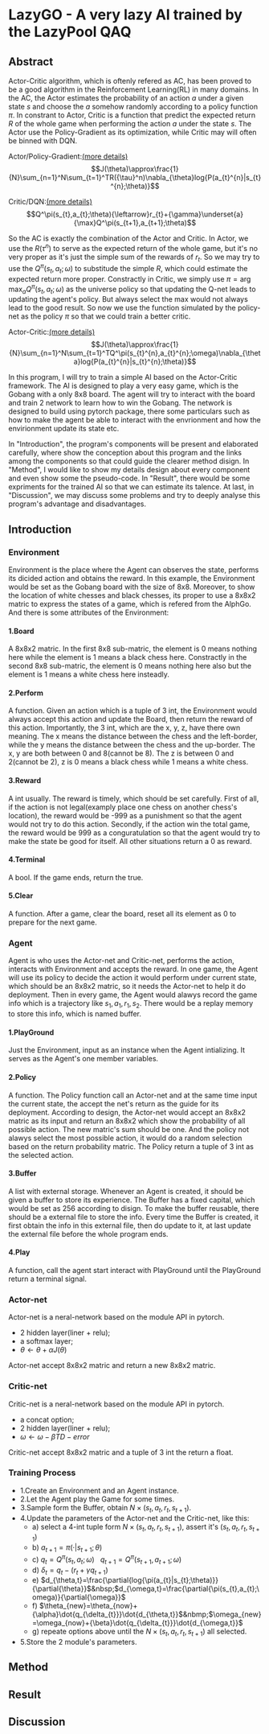 
# LazyGO - A very lazy AI trained by the LazyPool QAQ



## Abstract
Actor-Critic algorithm, which is oftenly refered as AC, has been proved to be a good algorithm in the Reinforcement Learning(RL) in many domains. In the AC, the Actor estimates the probability of an action $a$ under a given state $s$ and choose the $a$ somehow randomly according to a policy function $\pi$. In constrant to Actor, Critic is a function that predict the expected return $R$ of the whole game when performing the action $a$ under the state $s$. The Actor use the Policy-Gradient as its optimization, while Critic may will often be binned with DQN.

Actor/Policy-Gradient:[(more details)](https://github.com/LazyPool/lazyGO/blob/main/Actor.md)
$$J(\theta)\approx\frac{1}{N}\sum_{n=1}^N\sum_{t=1}^TR({\tau}^n)\nabla_{\theta}log{P(a_{t}^{n}|s_{t}^{n};\theta)}$$

Critic/DQN:[(more details)](https://github.com/LazyPool/lazyGO/blob/main/Critic.md)
$$Q^\pi(s_{t},a_{t};\theta){\leftarrow}r_{t}+{\gamma}\underset{a}{\max}Q^\pi(s_{t+1},a_{t+1};\theta)$$

So the AC is exactly the combination of the Actor and Critic. In Actor, we use the $R({\tau}^n)$ to serve as the expected return of the whole game, but it's no very proper as it's just the simple sum of the rewards of $r_{t}$. So we may try to use the $Q^\pi(s_{t},a_{t};\omega)$ to substitude the simple $R$, which could estimate the expected return more proper. Constractly in Critic, we simply use $\pi={\arg\max_{a}}Q^\pi(s_{t},a_{t};\omega)$ as the universe policy so that updating the Q-net leads to updating the agent's policy. But always select the max would not always lead to the good result. So now we use the function simulated by the policy-net as the policy $\pi$ so that we could train a better critic.

Actor-Critic:[(more details)](https://github.com/LazyPool/lazyGO/blob/main/Actor-Critic.md)
$$J(\theta)\approx\frac{1}{N}\sum_{n=1}^N\sum_{t=1}^TQ^\pi(s_{t}^{n},a_{t}^{n};\omega)\nabla_{\theta}log{P(a_{t}^{n}|s_{t}^{n};\theta)}$$

In this program, I will try to train a simple AI based on the Actor-Critic framework. The AI is designed to play a very easy game, which is the Gobang with a only 8x8 board. The agent will try to interact with the board and train 2 network to learn how to win the Gobang. The network is designed to build using pytorch package, there some particulars such as how to make the agent be able to interact with the envrionment and how the envirionment update its state etc.

In "Introduction", the program's components will be present and elaborated carefully, where show the conception about this program and the links among the components so that could guide the clearer method disign. In "Method", I would like to show my details design about every component and even show some the pseudo-code. In "Result", there would be some expriments for the trained AI so that we can estimate its talence. At last, in "Discussion", we may discuss some problems and try to deeply analyse this program's advantage and disadvantages.



## Introduction
### Environment
Environment is the place where the Agent can observes the state, performs its dicided action and obtains the reward. In this example, the Environment would be set as the Gobang board with the size of 8x8. Moreover, to show the location of white chesses and black chesses, its proper to use a 8x8x2 matric to express the states of a game, which is refered from the AlphGo. And there is some attributes of the Environment:

#### 1.Board
A 8x8x2 matric. In the first 8x8 sub-matric, the element is 0 means nothing here while the element is 1 means a black chess here. Constractly in the second 8x8 sub-matric, the element is 0 means nothing here also but the element is 1 means a white chess here insteadly.

#### 2.Perform
A function. Given an action which is a tuple of 3 int, the Environment would always accept this action and update the Board, then return the reward of this action. Importantly, the 3 int, which are the x, y, z, have there own meaning. The x means the distance between the chess and the left-border, while the y means the distance between the chess and the up-border. The x, y are both between 0 and 8(cannot be 8). The z is between 0 and 2(cannot be 2), z is 0 means a black chess while 1 means a white chess.

#### 3.Reward
A int usually. The reward is timely, which should be set carefully. First of all, if the action is not legal(examply place one chess on another chess's location), the reward would be -999 as a punishment so that the agent would not try to do this action. Secondly, if the action win the total game, the reward would be 999 as a conguratulation so that the agent would try to make the state be good for itself. All other situations return a 0 as reward.

#### 4.Terminal
A bool. If the game ends, return the true.

#### 5.Clear
A function. After a game, clear the board, reset all its element as 0 to prepare for the next game.


### Agent
Agent is who uses the Actor-net and Critic-net, performs the action, interacts with Environment and accepts the reward. In one game, the Agent will use its policy to decide the action it would perform under current state, which should be an 8x8x2 matric, so it needs the Actor-net to help it do deployment. Then in every game, the Agent would alawys record the game info which is a trajectory like ${s_{1}, a_{1}, r_{1}, s_{2}}$. There would be a replay memory to store this info, which is named buffer.

#### 1.PlayGround
Just the Environment, input as an instance when the Agent intializing. It serves as the Agent's one member variables.

#### 2.Policy
A function. The Policy function call an Actor-net and at the same time input the current state, the accept the net's return as the guide for its deployment. According to design, the Actor-net would accept an 8x8x2 matric as its input and return an 8x8x2 which show the probability of all possible action. The new matric's sum should be one. And the policy not alawys select the most possible action, it would do a random selection based on the return probability matric. The Policy return a tuple of 3 int as the selected action.

#### 3.Buffer
A list with external storage. Whenever an Agent is created, it should be given a buffer to store its experience. The Buffer has a fixed capital, which would be set as 256 according to disign. To make the buffer reusable, there should be a external file to store the info. Every time the Buffer is created, it first obtain the info in this external file, then do update to it, at last update the external file before the whole program ends.

#### 4.Play
A function, call the agent start interact with PlayGround until the PlayGround return a terminal signal.


### Actor-net
Actor-net is a neral-network based on the module API in pytorch.

- 2 hidden layer(liner + relu);
- a softmax layer;
- $\theta\leftarrow\theta+{\alpha}J(\theta)$

Actor-net accept 8x8x2 matric and return a new 8x8x2 matric.


### Critic-net
Critic-net is a neral-network based on the module API in pytorch.

- a concat option;
- 2 hidden layer(liner + relu);
- $\omega\leftarrow\omega-{\beta}TD-error$

Critic-net accept 8x8x2 matric and a tuple of 3 int the return a float.


### Training Process
- 1.Create an Environment and an Agent instance.
- 2.Let the Agent play the Game for some times.
- 3.Sample form the Buffer, obtain $N\times(s_{t}, a_{t}, r_{t}, s_{t+1})$.
- 4.Update the parameters of the Actor-net and the Critic-net, like this:
    - a) select a 4-int tuple form $N\times(s_{t}, a_{t}, r_{t}, s_{t+1})$, assert it's $(s_{t}, a_{t}, r_{t}, s_{t+1})$
    - b) $a_{t+1}=\pi(·|s_{t+1};\theta)$
    - c) $q_{t}=Q^\pi(s_{t},a_{t};\omega)$ &nbsp; $q_{t+1}=Q^\pi(s_{t+1},a_{t+1};\omega)$
    - d) $\delta_{t}=q_{t}-(r_{t}+{\gamma}q_{t+1})$
    - e) $d_{\theta,t}=\frac{\partial{log{\pi(a_{t}|s_{t};\theta)}}{\partial{\theta}}$&nbsp;$d_{\omega,t}=\frac{\partial{\pi(s_{t},a_{t};\omega)}{\partial{\omega}}$
    - f) $\theta_{new}=\theta_{now}+{\alpha}\dot{q_{\delta_{t}}}\dot{d_{\theta,t}}$&nbmp;$\omega_{new}=\omega_{now}+{\beta}\dot{q_{\delta_{t}}}\dot{d_{\omega,t}}$
    - g) repeate options above until the $N\times(s_{t}, a_{t}, r_{t}, s_{t+1})$ all selected.
- 5.Store the 2 module's parameters.


## Method

## Result

## Discussion
